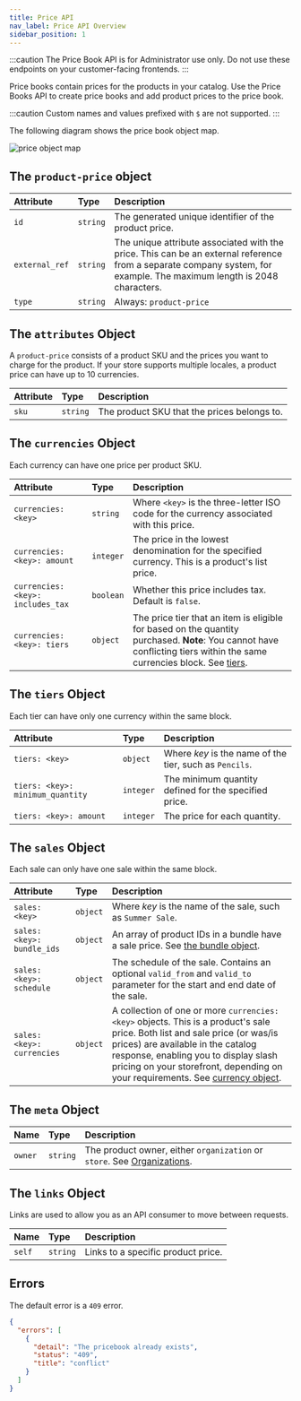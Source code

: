 ```yaml
---
title: Price API
nav_label: Price API Overview
sidebar_position: 1
---
```


:::caution
The Price Book API is for Administrator use only. Do not use these endpoints on your customer-facing frontends.
:::

Price books contain prices for the products in your catalog. Use the Price Books API to create price books and add product prices to the price book.

:::caution 
Custom names and values prefixed with `$` are not supported.
:::

The following diagram shows the price book object map.

![price object map](/assets/pb-price-object-map.png)

## The `product-price` object

| Attribute               | Type | Description                                                                                                                                                           |
|:------------------------| :--- |:----------------------------------------------------------------------------------------------------------------------------------------------------------------------|
| `id`                    | `string`| The generated unique identifier of the product price.                                                                                                                 |
| `external_ref`          | `string` | The unique attribute associated with the price. This can be an external reference from a separate company system, for example. The maximum length is 2048 characters. |
| `type`                  | `string` | Always: `product-price`                                                                                                                                               |

## The `attributes` Object

A `product-price` consists of a product SKU and the prices you want to charge for the product. If your store supports multiple locales, a product price can have up to 10 currencies. 

| Attribute | Type     | Description                                 |
|:----------|:---------|:--------------------------------------------|
| `sku`     | `string` | The product SKU that the prices belongs to. |

## The `currencies` Object

Each currency can have one price per product SKU.

| Attribute                         | Type      | Description                                                                                                                                                                               |
|:----------------------------------|:----------|:------------------------------------------------------------------------------------------------------------------------------------------------------------------------------------------|
| `currencies: <key>`               | `string`  | Where `<key>` is the three-letter ISO code for the currency associated with this price.                                                                                                   |
| `currencies: <key>: amount`       | `integer` | The price in the lowest denomination for the specified currency. This is a product's list price.                                                                                          |
| `currencies: <key>: includes_tax` | `boolean` | Whether this price includes tax. Default is `false`.                                                                                                                                      |
| `currencies: <key>: tiers`        | `object`  | The price tier that an item is eligible for based on the quantity purchased. **Note**: You cannot have conflicting tiers within the same currencies block. See [tiers](the-tiers-object). |

## The `tiers` Object

Each tier can have only one currency within the same block.

| Attribute | Type | Description                                             |
| :--- | :--- |:--------------------------------------------------------|
| `tiers: <key>` | `object` | Where *key* is the name of the tier, such as `Pencils`. |
| `tiers: <key>: minimum_quantity` | `integer` | The minimum quantity defined for the specified price.   |
| `tiers: <key>: amount` | `integer` | The price for each quantity.                            |

## The `sales` Object

Each sale can only have one sale within the same block.

| Attribute                  | Type | Description                                                                                                                                                                                                                                                                                                          |
|:---------------------------| :--- |:---------------------------------------------------------------------------------------------------------------------------------------------------------------------------------------------------------------------------------------------------------------------------------------------------------------------|
| `sales: <key>`             | `object` | Where *key* is the name of the sale, such as `Summer Sale`.                                                                                                                                                                                                                                                          |
| `sales: <key>: bundle_ids` | `object` | An array of product IDs in a bundle have a sale price.  See [the bundle object](/docs/pxm/products/pxm-bundles/pxm-bundles-api/pxm-bundles-api-overview).                                        |
| `sales: <key>: schedule`   | `object` | The schedule of the sale. Contains an optional `valid_from` and `valid_to` parameter for the start and end date of the sale.                                                                                                                                                                                         |
| `sales: <key>: currencies` | `object` | A collection of one or more `currencies: <key>` objects. This is a product's sale price. Both list and sale price (or was/is prices) are available in the catalog response, enabling you to display slash pricing on your storefront, depending on your requirements. See [currency object](#the-currencies-object). |

## The `meta` Object

| Name | Type | Description |
| :--- | :--- | :--- |
| `owner` | `string` | The product owner,  either `organization` or `store`. See [Organizations](/docs/organizations/overview). |

## The `links` Object

Links are used to allow you as an API consumer to move between requests.

| Name    | Type | Description                        |
|:--------| :--- |:-----------------------------------|
| `self`  | `string` | Links to a specific product price. |

## Errors

The default error is a `409` error.

```json
{
  "errors": [
    {
      "detail": "The pricebook already exists",
      "status": "409",
      "title": "conflict"
    }
  ]
}
```
